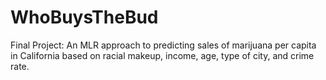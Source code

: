 # WhoBuysTheBud
Final Project: An MLR approach to predicting sales of marijuana per capita in California based on racial makeup, income, age, type of city, and crime rate.

